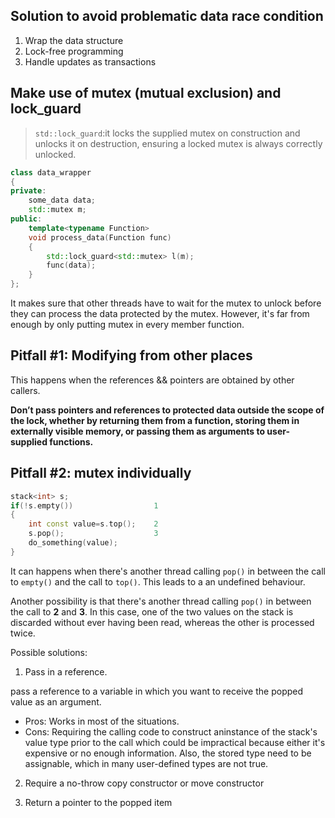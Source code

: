 ## Solution to avoid problematic data race condition
1. Wrap the data structure 
2. Lock-free programming
3. Handle updates as transactions

## Make use of **mutex** (mutual exclusion) and **lock_guard**

>`std::lock_guard`:it locks the supplied mutex on construction and unlocks it on destruction, ensuring a locked mutex is always correctly unlocked.

```cpp
class data_wrapper
{
private:
    some_data data;
    std::mutex m;
public:
    template<typename Function>
    void process_data(Function func)
    {
        std::lock_guard<std::mutex> l(m);
        func(data);
    }
};
```
It makes sure that other threads have to wait for the mutex to unlock before they can process the data protected by the mutex. However, it's far from enough by only putting mutex in every member function.

## Pitfall #1: Modifying from other places

This happens when the references && pointers are obtained by other callers.

**Don’t pass pointers and references to protected data outside the scope of the lock, whether by returning them from a function, storing them in externally visible memory, or passing them as arguments to user-supplied functions.**

## Pitfall #2: mutex individually 
```cpp
stack<int> s;
if(!s.empty())                  1
{
    int const value=s.top();    2
    s.pop();                    3
    do_something(value);
}
```
It can happens when there's another thread calling `pop()` in between the call to `empty()` and the call to `top()`. This leads to a an undefined behaviour.

Another possibility is that there's another thread calling `pop()` in between the call to **2** and **3**. In this case, one of the two values on the stack is discarded without ever having been read, whereas the other is processed twice.

Possible solutions:
1. Pass in a reference.

pass a reference to a variable in which you want to receive the popped value as an argument.
- Pros: Works in most of the situations.
- Cons: Requiring the calling code to construct aninstance of the stack's value type prior to the call which could be impractical because either it's expensive or no enough information. Also, the stored type need to be assignable, which in many user-defined types are not true.

2. Require a no-throw copy constructor or move constructor

3. Return a pointer to the popped item


